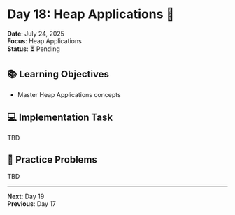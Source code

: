 # Day 18: Heap Applications 🎯

**Date**: July 24, 2025  
**Focus**: Heap Applications  
**Status**: ⏳ Pending  

## 📚 Learning Objectives
- Master Heap Applications concepts

## 💻 Implementation Task
TBD

## 🧮 Practice Problems
TBD

---
**Next**: Day 19  
**Previous**: Day 17
